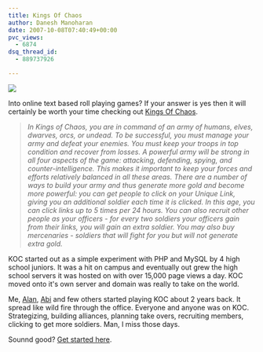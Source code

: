 ```yaml
---
title: Kings Of Chaos
author: Danesh Manoharan
date: 2007-10-08T07:40:49+00:00
pvc_views:
  - 6874
dsq_thread_id:
  - 889737926

---
```

![][1]

Into online text based roll playing games? If your answer is yes then it will certainly be worth your time checking out [Kings Of Chaos][2].

> _In Kings of Chaos, you are in command of an army of humans, elves, dwarves, orcs, or undead. To be successful, you must manage your army and defeat your enemies. You must keep your troops in top condition and recover from losses. A powerful army will be strong in all four aspects of the game: attacking, defending, spying, and counter-intelligence. This makes it important to keep your forces and efforts relatively balanced in all these areas. There are a number of ways to build your army and thus generate more gold and become more powerful: you can get people to click on your Unique Link, giving you an additional soldier each time it is clicked. In this age, you can click links up to 5 times per 24 hours. You can also recruit other people as your officers - for every two soldiers your officers gain from their links, you will gain an extra soldier. You may also buy mercenaries - soldiers that will fight for you but will not generate extra gold._

KOC started out as a simple experiment with PHP and MySQL by 4 high school juniors. It was a hit on campus and eventually out grew the high school servers it was hosted on with over 15,000 page views a day. KOC moved onto it's own server and domain was really to take on the world.

Me, [Alan][3], [Abi][4] and few others started playing KOC about 2 years back. It spread like wild fire through the office. Everyone and anyone was on KOC. Strategizing, building alliances, planning take overs, recruiting members, clicking to get more soldiers. Man, I miss those days.

Sounnd good? [Get started here][2].

 [1]: http://img50.imageshack.us/img50/8800/kocho8.jpg
 [2]: http://www.kingsofchaos.com/recruit.php?uniqid=u5s2nda8
 [3]: http://www.alanbernard.com/
 [4]: http://www.abinesh.com/delirium/